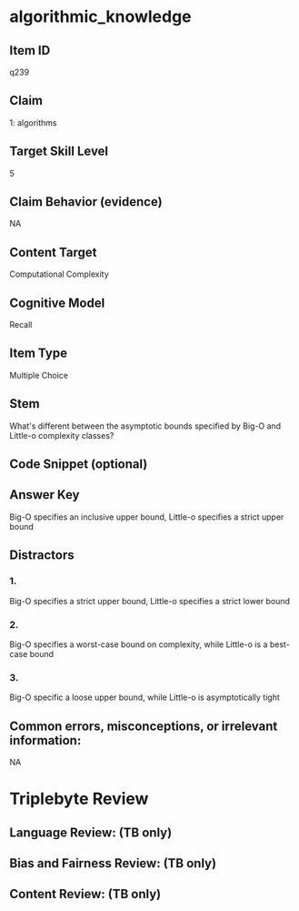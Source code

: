 # algorithmic_knowledge

## Item ID
q239

## Claim
1: algorithms

## Target Skill Level
5

## Claim Behavior (evidence)
NA

## Content Target
Computational Complexity

## Cognitive Model
Recall

## Item Type
Multiple Choice

## Stem
What's different between the asymptotic bounds specified by  Big-O and Little-o complexity classes? 



## Code Snippet (optional)


## Answer Key
Big-O specifies an inclusive upper bound, Little-o specifies a strict upper bound

## Distractors

### 1.
Big-O specifies a strict upper bound, Little-o specifies a strict lower bound

### 2.
Big-O specifies a worst-case bound on complexity, while Little-o is a best-case bound

### 3.
Big-O specific a loose upper bound, while Little-o is asymptotically tight

## Common errors, misconceptions, or irrelevant information:
NA

# Triplebyte Review


## Language Review: (TB only)


## Bias and Fairness Review: (TB only)


## Content Review: (TB only)

